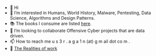 - 👋 Hi
- 👀 I’m interested in Humans, World History, Malware, Pentesting, Data Science, Algorithms and Design Patterns.
- 📚 The books I consume are listed [here](https://github.com/YorkshireGold/YorkshireGold/blob/main/books.md).
- 💞️ I’m looking to collaborate Offensive Cyber projects that are data driven.
- 📫 How to reach me u s 3 r . a g a 1 n (at) g m ail dot co m .
- :wrench: [The Realities of work](https://github.com/YorkshireGold/YorkshireGold/blob/main/UniversalitiesOfWork.md)

<!---
YorkshireGold/YorkshireGold is a ✨ special ✨ repository because its `README.md` (this file) appears on your GitHub profile.
You can click the Preview link to take a look at your changes.
--->
